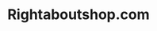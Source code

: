 ---
title: Rightaboutshop.com
image: \assets\general-assets\Screenshot 2021-12-31 200417.webp
img-caption: "RightAboutShop website, custom-built for a local carpenter"
description: Rightaboutshop is an 11ty Website custom built for a local carpenter.
source: https://www.rightaboutshop.com/
demo: https://github.com/BenTechCoder/rightaboutcabinetry-V2
---